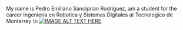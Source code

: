 My name is Pedro Emiliano Sanciprian Rodríguez, am a student for the career Ingenieria en Robotica y Sistemas Digitales at Tecnologico de Monterrey \n
[![IMAGE ALT TEXT HERE](https://img.youtube.com/vi/yLxcuTWd9q4/0.jpg)](https://www.youtube.com/watch?v=yLxcuTWd9q4)
